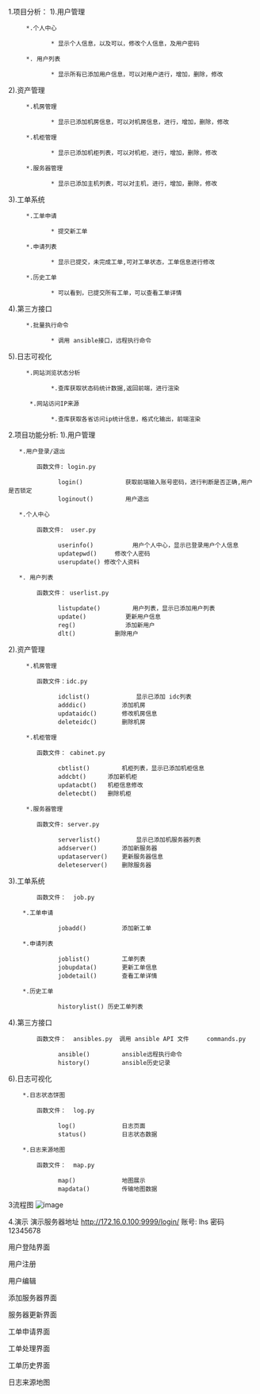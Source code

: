 1.项目分析：
   1).用户管理
   
         *.个人中心
		 
		        * 显示个人信息，以及可以，修改个人信息，及用户密码
			
         *. 用户列表
		 
		        * 显示所有已添加用户信息，可以对用户进行，增加，删除，修改
		
   2).资产管理	
   
         *.机房管理
		 
		        * 显示已添加机房信息，可以对机房信息，进行，增加，删除，修改
		 
         *.机柜管理
		 
		        * 显示已添加机柜列表，可以对机柜，进行，增加，删除，修改
			 
         *.服务器管理
		 
		        * 显示已添加主机列表，可以对主机，进行，增加，删除，修改				 
  3).工单系统
            
         *.工单申请
			
		        * 提交新工单
			
         *.申请列表
			
		        * 显示已提交，未完成工单,可对工单状态，工单信息进行修改
				
         *.历史工单
			
		        * 可以看到，已提交所有工单，可以查看工单详情
			
  4).第三方接口

         *.批量执行命令
		 
		        * 调用 ansible接口，远程执行命令

		 
  5).日志可视化
  
         *.网站浏览状态分析  
		 
		        *.查库获取状态码统计数据,返回前端，进行渲染	
				
          *.网站访问IP来源
               			  
		        *.查库获取各省访问ip统计信息，格式化输出，前端渲染          
2.项目功能分析:
   1).用户管理
   
       *.用户登录/退出 
	   
	        函数文件: login.py 
		   
		          login()            获取前端输入账号密码，进行判断是否正确,用户是否锁定
		          loginout()         用户退出
                  
       *.个人中心
	   
	        函数文件:  user.py
		   
		          userinfo()           用户个人中心，显示已登录用户个人信息
		          updatepwd()     修改个人密码
		          userupdate() 修改个人资料
		   
	   *. 用户列表
	       
	        函数文件： userlist.py
			
		          listupdate()         用户列表，显示已添加用户列表
		          update()           更新用户信息
		          reg()              添加新用户
		          dlt()           删除用户
		
   2).资产管理

         *.机房管理
		     
	        函数文件：idc.py
			      
		          idclist()             显示已添加 idc列表
		          adddic()          添加机房
		          updataidc()       修改机房信息
		          deleteidc()       删除机房
	
         *.机柜管理
              
	        函数文件： cabinet.py
                   
		          cbtlist()         机柜列表，显示已添加机柜信息
		          addcbt()      添加新机柜
		          updatacbt()   机柜信息修改
		          deletecbt()   删除机柜
			 
         *.服务器管理
     	    
	        函数文件: server.py
			 
		          serverlist()          显示已添加机服务器列表
		          addserver()       添加新服务器
		          updataserver()    更新服务器信息
		          deleteserver()    删除服务器
	                               
  3).工单系统
          
	        函数文件：  job.py
        	  
        *.工单申请
		    
		          jobadd()          添加新工单
			
        *.申请列表
			
		          joblist()         工单列表
		          jobupdata()       更新工单信息
		          jobdetail()       查看工单详情
			     
        *.历史工单
		    
		          historylist() 历史工单列表
			
			
  4).第三方接口	

	        函数文件：  ansibles.py  调用 ansible API 文件	  commands.py
			
		          ansible()         ansible远程执行命令
		          history()         ansible历史记录	  
                  					  

            			
  6).日志可视化
      
        *.日志状态饼图
		
  			函数文件：  log.py
			
		          log()             日志页面
		          status()          日志状态数据

        *.日志来源地图

  			函数文件：  map.py			

		          map()             地图展示
		          mapdata()         传输地图数据			
3流程图
![image](cmdb/img/微信图片_20171121140809.png)

4.演示
演示服务器地址 http://172.16.0.100:9999/login/ 账号: lhs 密码 12345678

用户登陆界面


用户注册


用户编辑

添加服务器界面


服务器更新界面

工单申请界面


工单处理界面


工单历史界面


日志来源地图

